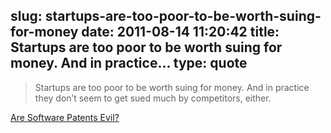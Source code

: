 slug: startups-are-too-poor-to-be-worth-suing-for-money
date: 2011-08-14 11:20:42
title: Startups are too poor to be worth suing for money. And in practice...
type: quote
---

> Startups are too poor to be worth suing for money. And in practice they don’t seem to get sued much by competitors, either.

[Are Software Patents Evil?](http://www.paulgraham.com/softwarepatents.html)
